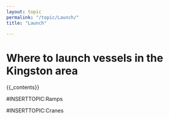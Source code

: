 ```yaml
---
layout: topic
permalink: "/topic/Launch/"
title: "Launch"

---
```


<h1>Where to launch vessels in the Kingston area</h1>
{{_contents}}

#INSERTTOPIC:Ramps

#INSERTTOPIC:Cranes







